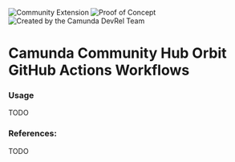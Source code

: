 ![Community Extension](https://img.shields.io/badge/Community%20Extension-An%20open%20source%20community%20maintained%20project-FF4700)
![Proof of Concept](https://img.shields.io/badge/Lifecycle-Proof%20of%20Concept-blueviolet)
![Created by the Camunda DevRel Team](https://img.shields.io/badge/Camunda%20DevRel%20Project-Created%20by%20the%20Camunda%20Developer%20Relations%20team-0Ba7B9)

# Camunda Community Hub Orbit GitHub Actions Workflows

### Usage
TODO

### References:

TODO
